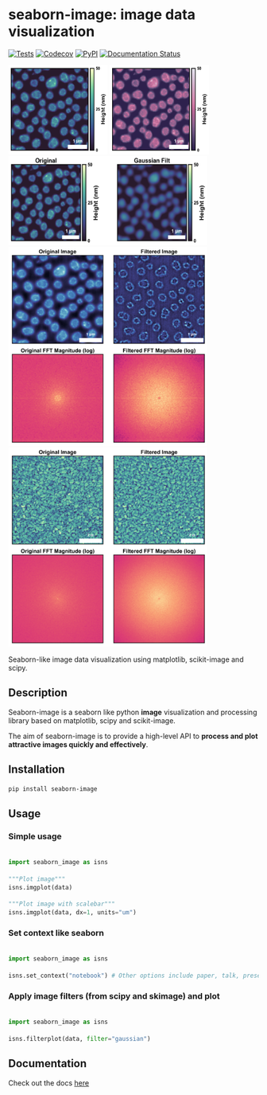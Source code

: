 # seaborn-image: image data visualization

[![Tests](https://github.com/SarthakJariwala/seaborn-image/workflows/Tests/badge.svg)](https://github.com/SarthakJariwala/seaborn-image/actions?workflow=Tests)
[![Codecov](https://codecov.io/gh/SarthakJariwala/seaborn-image/branch/master/graph/badge.svg)](https://codecov.io/gh/SarthakJariwala/seaborn-image)
[![PyPI](https://img.shields.io/pypi/v/seaborn-image.svg)](https://pypi.org/project/seaborn-image/)
[![Documentation Status](https://readthedocs.org/projects/seaborn-image/badge/?version=latest)](https://seaborn-image.readthedocs.io/en/latest/?badge=latest)

<div class="row">

<a>
<img src="./examples/image_0.png" height="180" width="200">
</a>

<a>
<img src="./examples/image_1.png" height="180" width="200">
</a>

<a>
<img src="./examples/image_3.png" height="180" width="400">
</a>

</div>

<div class="row">

<a>
<img src="./examples/image_4.png" height="400" width="400">
</a>

<a>
<img src="./examples/image_2.png" height="400" width="400">
</a>

</div>

Seaborn-like image data visualization using matplotlib, scikit-image and scipy.

## Description

Seaborn-image is a seaborn like python **image** visualization and processing library
based on matplotlib, scipy and scikit-image.

The aim of seaborn-image is to provide a high-level API to **process and plot attractive images quickly and effectively**.


## Installation

```bash
pip install seaborn-image
```

## Usage
### Simple usage

```python

import seaborn_image as isns

"""Plot image"""
isns.imgplot(data)

"""Plot image with scalebar"""
isns.imgplot(data, dx=1, units="um")
```

### Set context like seaborn

```python

import seaborn_image as isns

isns.set_context("notebook") # Other options include paper, talk, presentation, poster
```

### Apply image filters (from scipy and skimage) and plot

```python

import seaborn_image as isns

isns.filterplot(data, filter="gaussian")
```

## Documentation
Check out the docs [here](https://seaborn-image.readthedocs.io/)
